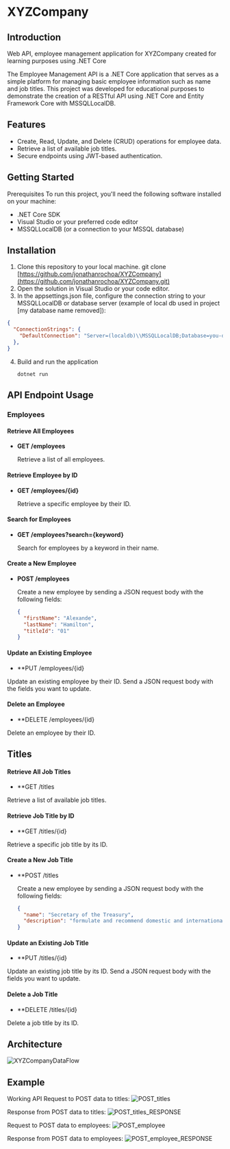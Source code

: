 # XYZCompany

## Introduction
Web API, employee management application for XYZCompany created for learning purposes using .NET Core

The Employee Management API is a .NET Core application that serves as a simple platform for managing basic employee information such as name and job titles. This project was developed for educational purposes to demonstrate the creation of a RESTful API using .NET Core and Entity Framework Core with MSSQLLocalDB.

## Features
- Create, Read, Update, and Delete (CRUD) operations for employee data.
- Retrieve a list of available job titles.
- Secure endpoints using JWT-based authentication.

## Getting Started
Prerequisites
To run this project, you'll need the following software installed on your machine:

- .NET Core SDK
- Visual Studio or your preferred code editor
- MSSQLLocalDB (or a connection to your MSSQL database)

## Installation
1. Clone this repository to your local machine.
git clone [https://github.com/jonathanrochoa/XYZCompany](https://github.com/jonathanrochoa/XYZCompany.git)
2. Open the solution in Visual Studio or your code editor.
3. In the appsettings.json file, configure the connection string to your MSSQLLocalDB or database server (example of local db used in project [my database name removed]):

  ```json
  {
    "ConnectionStrings": {
      "DefaultConnection": "Server=(localdb)\\MSSQLLocalDB;Database=you-database-name;Trusted_Connection=True;"
    },
  }
  ```
  
4. Build and run the application

   ```
   dotnet run
   ```


## API Endpoint Usage

### Employees

#### Retrieve All Employees
- **GET /employees**

  Retrieve a list of all employees.

#### Retrieve Employee by ID
- **GET /employees/{id}**

  Retrieve a specific employee by their ID.

#### Search for Employees
- **GET /employees?search={keyword}**

  Search for employees by a keyword in their name.

#### Create a New Employee
- **POST /employees**

  Create a new employee by sending a JSON request body with the following fields:
  ```json
  {
    "firstName": "Alexande",
    "lastName": "Hamilton",
    "titleId": "01"
  }
  ```

#### Update an Existing Employee
- **PUT /employees/{id}

Update an existing employee by their ID. Send a JSON request body with the fields you want to update.

#### Delete an Employee
- **DELETE /employees/{id}

Delete an employee by their ID.

## Titles

#### Retrieve All Job Titles
- **GET /titles

Retrieve a list of available job titles.

#### Retrieve Job Title by ID
- **GET /titles/{id}

Retrieve a specific job title by its ID.

#### Create a New Job Title
- **POST /titles

  Create a new employee by sending a JSON request body with the following fields:
  ```json
  {
    "name": "Secretary of the Treasury",
    "description": "formulate and recommend domestic and international financial, economic, and tax policy."
  }
  ```

#### Update an Existing Job Title
- **PUT /titles/{id}

Update an existing job title by its ID. Send a JSON request body with the fields you want to update.

#### Delete a Job Title
- **DELETE /titles/{id}

Delete a job title by its ID.


## Architecture

![XYZCompanyDataFlow](https://github.com/jonathanrochoa/XYZCompany/assets/49356114/1ceb5fd3-7f67-4b56-b912-fed69dd9fded)

## Example

Working API
Request to POST data to titles:
![POST_titles](https://github.com/jonathanrochoa/XYZCompany/assets/49356114/999f03c9-f492-45c5-abb5-d7b5b5c53f8e)

Response from POST data to titles:
![POST_titles_RESPONSE](https://github.com/jonathanrochoa/XYZCompany/assets/49356114/6c19e45f-c244-4ce0-b999-20b041f84991)

Request to POST data to employees:
![POST_employee](https://github.com/jonathanrochoa/XYZCompany/assets/49356114/a0830825-6171-4cb0-87d4-9eaaf28257b7)

Response from POST data to employees:
![POST_employee_RESPONSE](https://github.com/jonathanrochoa/XYZCompany/assets/49356114/a66d08ef-9d6f-4c44-839f-ca35d9c945b4)
